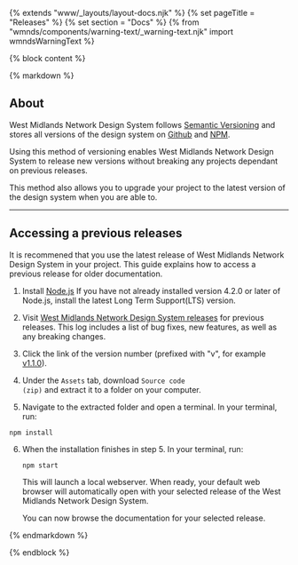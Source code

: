 {% extends "www/_layouts/layout-docs.njk" %}
{% set pageTitle = "Releases" %}
{% set section = "Docs" %}
{% from "wmnds/components/warning-text/_warning-text.njk" import wmndsWarningText %}

{% block content %}

{% markdown %}

## About

West Midlands Network Design System follows <a href="http://semver.org/" target="_blank" rel="noopener noreferrer" class="wmnds-link">Semantic Versioning</a> and stores all versions of the design system on <a href="https://github.com/wmcadigital/wmn-design-system/releases" target="_blank" rel="noopener noreferrer" class="wmnds-link">Github</a> and <a href="https://www.npmjs.com/package/wmn-design-system" target="_blank" rel="noopener noreferrer" class="wmnds-link">NPM</a>.

Using this method of versioning enables West Midlands Network Design System to release new versions without breaking any projects dependant on previous releases.

This method also allows you to upgrade your project to the latest version of the design system when you are able to.

---

## Accessing a previous releases

It is recommened that you use the latest release of West Midlands Network Design System in your project. This guide explains how to access a previous release for older documentation.

1. Install <a href="https://nodejs.org/en/" target="_blank" rel="noopener noreferrer" class="wmnds-link">Node.js</a>
   If you have not already installed version 4.2.0 or later of Node.js, install the latest Long Term Support(LTS) version.

2. Visit <a href="https://github.com/wmcadigital/wmn-design-system/releases" target="_blank" rel="noopener noreferrer" class="wmnds-link">West Midlands Network Design System releases</a> for previous releases. This log includes a list of bug fixes, new features, as well as any breaking changes.

3. Click the link of the version number (prefixed with "v", for example <a href="https://github.com/wmcadigital/wmn-design-system/releases/tag/v1.1.0" target="_blank" rel="noopener noreferrer" class="wmnds-link">v1.1.0</a>).

4. Under the <code class="wmnds-website-inline-code">Assets</code> tab, download <code class="wmnds-website-inline-code">Source code (zip)</code> and extract it to a folder on your computer.

5. Navigate to the extracted folder and open a terminal. In your terminal, run:
<pre><code class="bash wmnds-show-more-ignore" tabindex="0">npm install</code></pre>

6. When the installation finishes in step 5. In your terminal, run:
   <pre><code class="bash wmnds-show-more-ignore" tabindex="0">npm start</code></pre>

   This will launch a local webserver. When ready, your default web browser will automatically open with your selected release of the West Midlands Network Design System.

   You can now browse the documentation for your selected release.

{% endmarkdown %}

{% endblock %}
